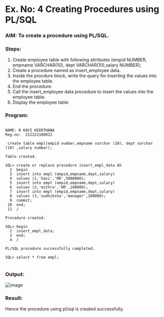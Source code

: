 # Ex. No: 4 Creating Procedures using PL/SQL

### AIM: To create a procedure using PL/SQL.

### Steps:
1. Create employee table with following attributes (empid NUMBER, empname VARCHAR(10), dept VARCHAR(10),salary NUMBER);
2. Create a procedure named as insert_employee data.
3. Inside the procdure block, write the query for inserting the values into the employee table.
4. End the procedure.
5. Call the insert_employee data procedure to insert the values into the employee table.
6. Display the employee table

### Program:
```

NAME: R KAVI KEERTHANA
Reg.no:  212222100022

```
```
 create table empl(empid number,empname varchar (20), dept varchar (10) ,salary number);

Table created.

SQL> create or replace procedure insert_empl_data AS
  2  begin
  3  insert into empl (empid,empname,dept,salary)
  4  values (1,'kavi','MD',5000000);
  5  insert into empl (empid,empname,dept,salary)
  6  values (2,'mithra','HR',100000);
  7  insert into empl (empid,empname,dept,salary)
  8  values (3,'sudhiksha','manager',200000);
  9  commit;
 10  end;
 11  /

Procedure created.

SQL> begin
  2  insert_empl_data;
  3  end;
  4  /

PL/SQL procedure successfully completed.

SQL> select * from empl;


```
### Output:
![image](https://github.com/RKavikeerthana/Ex-No-4-Creating-Procedures-using-PL-SQL/assets/120431120/d8d8fb47-a524-4ad2-8aa6-fb9c98b1a531)

### Result:
Hence the procedure using pl/sql is created successfully.

